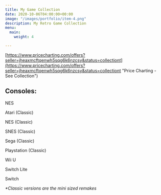 ```yaml
---
title: My Game Collection
date: 2020-10-06T04:00:00+00:00
image: "/images/portfolio/item-4.png"
description: My Retro Game Collection
menu:
  main:
    weight: 4

---
```

[https://www.pricecharting.com/offers?seller=jheaxmcftqenwh5sqg6k6nzcsy&status=collectiont](https://www.pricecharting.com/offers?seller=jheaxmcftqenwh5sqg6k6nzcsy&status=collectiont "Price Charting - See Collection")

## Consoles:

NES

Atari (Classic)

NES (Classic)

SNES (Classic)

Sega (Classic)

Playstation (Classic)

Wii U

Switch Lite

Switch

_*Classic versions are the mini sized remakes_